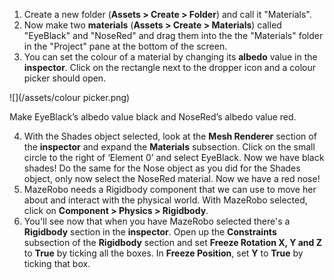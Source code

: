 1. Create a new folder (**Assets > Create > Folder**) and call it "Materials".
2. Now make two **materials** (**Assets > Create > Materials**) called "EyeBlack" and "NoseRed" and drag them into the the "Materials" folder in the "Project" pane at the bottom of the screen.
3. You can set the colour of a material by changing its **albedo** value in the **inspector**. Click on the rectangle next to the dropper icon and a colour picker should open.

  ![](/assets/colour picker.png)

  Make EyeBlack’s albedo value black and NoseRed’s albedo value red.

4. With the Shades object selected, look at the **Mesh Renderer** section of the **inspector** and expand the **Materials** subsection. Click on the small circle to the right of ‘Element 0’ and select EyeBlack. Now we have black shades!
Do the same for the Nose object as you did for the Shades object, only now select the NoseRed material. Now we have a red nose!
4. MazeRobo needs a Rigidbody component that we can use to move her about and interact with the physical world. With MazeRobo selected, click on **Component > Physics > Rigidbody**. 
5. You'll see now that when you have MazeRobo selected there's a **Rigidbody** section in the **inspector**. Open up the **Constraints** subsection of the **Rigidbody** section and set **Freeze Rotation X, Y and Z** to **True** by ticking all the boxes. In **Freeze Position**, set **Y** to **True** by ticking that box.
